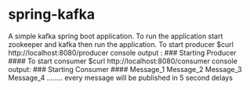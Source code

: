 # spring-kafka
A simple kafka spring boot application. To run the application start zookeeper and kafka then run the application.
To start producer $curl http://localhost:8080/producer  console output : ### Starting Producer ####
To start consumer $curl http://localhost:8080/consumer console output: ### Starting Consumer ####
Message_1
Message_2
Message_3
Message_4
........ every message will be published in 5 second delays
